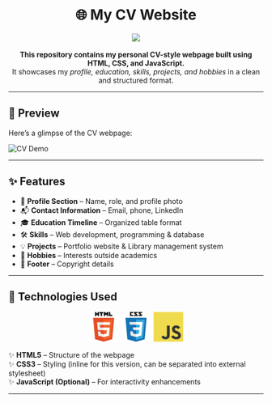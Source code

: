 <!-- Banner -->
<h1 align="center">🌐 My CV Website</h1>
<p align="center">
  <img src="https://media.giphy.com/media/WtTnAfZn6aVJfBzlN3/giphy.gif" width="400px">
</p>

<p align="center">
  <b>This repository contains my personal CV-style webpage built using HTML, CSS, and JavaScript.</b><br>
  It showcases my <i>profile, education, skills, projects, and hobbies</i> in a clean and structured format.
</p>

---


## 📸 Preview  
Here’s a glimpse of the CV webpage:   

![CV Demo](https://media.giphy.com/media/f3CtEsJ72j86DIumaJ/giphy.gif)  

---

## ✨ Features  
- 👤 **Profile Section** – Name, role, and profile photo  
- 📬 **Contact Information** – Email, phone, LinkedIn  
- 🎓 **Education Timeline** – Organized table format  
- 🛠 **Skills** – Web development, programming & database  
- 💡 **Projects** – Portfolio website & Library management system  
- 🎯 **Hobbies** – Interests outside academics  
- 📜 **Footer** – Copyright details  

---

## 🚀 Technologies Used  

<p align="center">  
  <img src="https://raw.githubusercontent.com/devicons/devicon/master/icons/html5/html5-original-wordmark.svg" alt="html5" width="60" height="60"/>  
  <img src="https://raw.githubusercontent.com/devicons/devicon/master/icons/css3/css3-original-wordmark.svg" alt="css3" width="60" height="60"/>  
  <img src="https://raw.githubusercontent.com/devicons/devicon/master/icons/javascript/javascript-original.svg" alt="javascript" width="60" height="60"/>  
</p>  

✨ **HTML5** – Structure of the webpage  
✨ **CSS3** – Styling (inline for this version, can be separated into external stylesheet)  
✨ **JavaScript (Optional)** – For interactivity enhancements  

---
